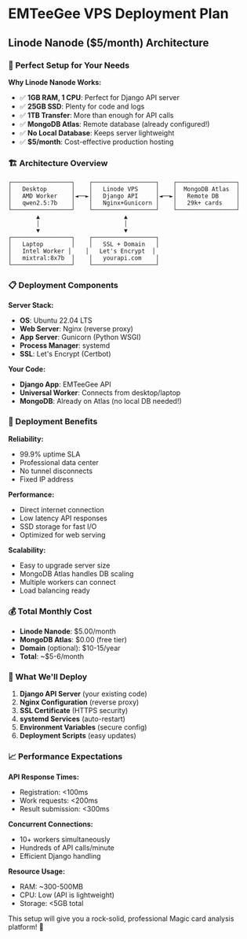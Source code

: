 # EMTeeGee VPS Deployment Plan
## Linode Nanode ($5/month) Architecture

### 🎯 Perfect Setup for Your Needs

**Why Linode Nanode Works:**
- ✅ **1GB RAM, 1 CPU**: Perfect for Django API server
- ✅ **25GB SSD**: Plenty for code and logs
- ✅ **1TB Transfer**: More than enough for API calls
- ✅ **MongoDB Atlas**: Remote database (already configured!)
- ✅ **No Local Database**: Keeps server lightweight
- ✅ **$5/month**: Cost-effective production hosting

### 🏗️ Architecture Overview

```
┌─────────────────┐    ┌──────────────────┐    ┌─────────────────┐
│   Desktop       │    │   Linode VPS     │    │  MongoDB Atlas  │
│   AMD Worker    │◄──►│   Django API     │◄──►│   Remote DB     │
│   qwen2.5:7b    │    │   Nginx+Gunicorn │    │   29k+ cards    │
└─────────────────┘    └──────────────────┘    └─────────────────┘
        ▲                        ▲
        │                        │
        ▼                        ▼
┌─────────────────┐    ┌──────────────────┐
│   Laptop        │    │   SSL + Domain   │
│   Intel Worker │    │   Let's Encrypt  │
│   mixtral:8x7b  │    │   yourapi.com    │
└─────────────────┘    └──────────────────┘
```

### 📋 Deployment Components

**Server Stack:**
- **OS**: Ubuntu 22.04 LTS
- **Web Server**: Nginx (reverse proxy)
- **App Server**: Gunicorn (Python WSGI)
- **Process Manager**: systemd
- **SSL**: Let's Encrypt (Certbot)

**Your Code:**
- **Django App**: EMTeeGee API
- **Universal Worker**: Connects from desktop/laptop
- **MongoDB**: Already on Atlas (no local DB needed!)

### 🚀 Deployment Benefits

**Reliability:**
- 99.9% uptime SLA
- Professional data center
- No tunnel disconnects
- Fixed IP address

**Performance:**
- Direct internet connection
- Low latency API responses
- SSD storage for fast I/O
- Optimized for web serving

**Scalability:**
- Easy to upgrade server size
- MongoDB Atlas handles DB scaling
- Multiple workers can connect
- Load balancing ready

### 💰 Total Monthly Cost

- **Linode Nanode**: $5.00/month
- **MongoDB Atlas**: $0.00 (free tier)
- **Domain** (optional): $10-15/year
- **Total**: ~$5-6/month

### 🔧 What We'll Deploy

1. **Django API Server** (your existing code)
2. **Nginx Configuration** (reverse proxy)
3. **SSL Certificate** (HTTPS security)
4. **systemd Services** (auto-restart)
5. **Environment Variables** (secure config)
6. **Deployment Scripts** (easy updates)

### 📈 Performance Expectations

**API Response Times:**
- Registration: <100ms
- Work requests: <200ms
- Result submission: <300ms

**Concurrent Connections:**
- 10+ workers simultaneously
- Hundreds of API calls/minute
- Efficient Django handling

**Resource Usage:**
- RAM: ~300-500MB
- CPU: Low (API is lightweight)
- Storage: <5GB total

This setup will give you a rock-solid, professional Magic card analysis platform! 🌟
